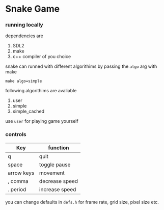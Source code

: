 # Snake Game

### running locally

dependencies are

1. SDL2
1. make
1. c++ compiler of you choice

snake can runned with different algorithims by passing the `algo` arg with make

```
make algo=simple
```

following algorithims are avaliable

1. user
1. simple
1. simple_cached

use `user` for playing game yourself

### controls

| Key        | function       |
| ---------- | -------------- |
| q          | quit           |
| space      | toggle pause   |
| arrow keys | movement       |
| , comma    | decrease speed |
| . period   | increase speed |

you can change defaults in `defs.h` for frame rate, grid size, pixel size etc.  
